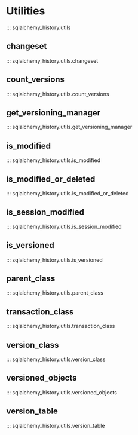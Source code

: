 # Utilities

::: sqlalchemy_history.utils

## changeset

::: sqlalchemy_history.utils.changeset

## count_versions

::: sqlalchemy_history.utils.count_versions

## get_versioning_manager

::: sqlalchemy_history.utils.get_versioning_manager

## is_modified

::: sqlalchemy_history.utils.is_modified

## is_modified_or_deleted

::: sqlalchemy_history.utils.is_modified_or_deleted

## is_session_modified

::: sqlalchemy_history.utils.is_session_modified

## is_versioned

::: sqlalchemy_history.utils.is_versioned

## parent_class

::: sqlalchemy_history.utils.parent_class

## transaction_class

::: sqlalchemy_history.utils.transaction_class

## version_class

::: sqlalchemy_history.utils.version_class

## versioned_objects

::: sqlalchemy_history.utils.versioned_objects

## version_table

::: sqlalchemy_history.utils.version_table
